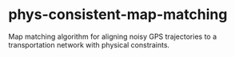 # phys-consistent-map-matching
Map matching algorithm for aligning noisy GPS trajectories to a transportation network with physical constraints.
